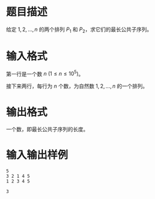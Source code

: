 # 题目描述

给定 $1,2,\ldots,n$ 的两个排列 $P_1$ 和 $P_2$，求它们的最长公共子序列。

# 输入格式

第一行是一个数 $n~(1 \leq n \leq {10}^5)$。

接下来两行，每行为 $n$ 个数，为自然数 $1,2,\ldots,n$ 的一个排列。

# 输出格式

一个数，即最长公共子序列的长度。

# 输入输出样例

```input1
5
3 2 1 4 5
1 2 3 4 5
```

```output1
3
```
